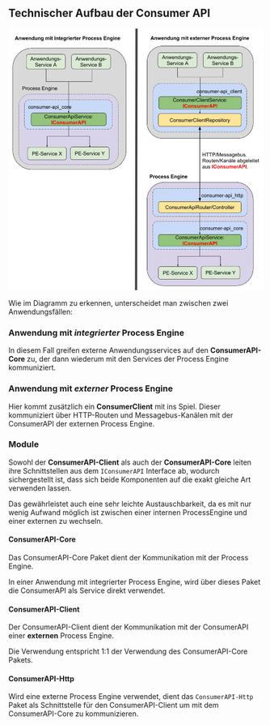 ## Technischer Aufbau der Consumer API

![Aufbau](./images/ConsumerApiStructure.png)

Wie im Diagramm zu erkennen, unterscheidet man zwischen zwei Anwendungsfällen:

### Anwendung mit _integrierter_ Process Engine

In diesem Fall greifen externe Anwendungsservices auf den **ConsumerAPI-Core**
zu, der dann wiederum mit den Services der Process Engine kommuniziert.

### Anwendung mit _externer_ Process Engine

Hier kommt zusätzlich ein **ConsumerClient** mit ins Spiel.
Dieser kommuniziert über HTTP-Routen und Messagebus-Kanälen mit der ConsumerAPI
der externen Process Engine.

### Module

Sowohl der **ConsumerAPI-Client** als auch der **ConsumerAPI-Core** leiten
ihre Schnittstellen aus dem `IConsumerAPI` Interface ab, wodurch sichergestellt
ist, dass sich beide Komponenten auf die exakt gleiche Art verwenden lassen.

Das gewährleistet auch eine sehr leichte Austauschbarkeit, da es mit nur wenig
Aufwand möglich ist zwischen einer internen ProcessEngine und einer externen
zu wechseln.

#### ConsumerAPI-Core

Das ConsumerAPI-Core Paket dient der Kommunikation mit der Process Engine.

In einer Anwendung mit integrierter Process Engine, wird über dieses Paket
die ConsumerAPI als Service direkt verwendet.

#### ConsumerAPI-Client

Der ConsumerAPI-Client dient der Kommunikation mit der ConsumerAPI
einer **externen** Process Engine.

Die Verwendung entspricht 1:1 der Verwendung des ConsumerAPI-Core Pakets.

#### ConsumerAPI-Http

Wird eine externe Process Engine verwendet, dient das `ConsumerAPI-Http` Paket
als Schnittstelle für den ConsumerAPI-Client um mit dem ConsumerAPI-Core zu
kommunizieren.
